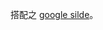 搭配之 [google silde](https://docs.google.com/presentation/d/14BEBii7CSTxKTmG1lkum0tmO2L7dqMUTiwWfL27NGLo/edit?usp=sharing)。